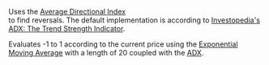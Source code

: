 Uses the [Average Directional Index](https://www.investopedia.com/terms/a/adx.asp)  
to find reversals. The default implementation is according to 
[Investopedia's ADX: The Trend Strength Indicator](https://www.investopedia.com/articles/technical/02/041002.asp).

Evaluates -1 to 1 according to the current price using the 
[Exponential Moving Average](https://www.investopedia.com/terms/e/ema.asp) with a length of 20 coupled with 
the [ADX](https://www.investopedia.com/terms/a/adx.asp).
